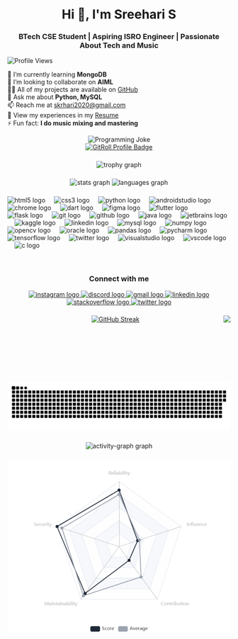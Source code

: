 ###
<h1 align="center">Hi 👋, I'm Sreehari S</h1>
<h3 align="center">BTech CSE Student | Aspiring ISRO Engineer | Passionate About Tech and Music</h3>

![Profile Views](https://komarev.com/ghpvc/?username=urbanxtreme&label=Profile%20Views&color=blueviolet&style=plastic)

<p align="left">
  🌱 I’m currently learning <strong>MongoDB</strong><br>
  👯 I’m looking to collaborate on <strong>AIML</strong><br>
  👨‍💻 All of my projects are available on <a href="https://github.com/urbanxtreme">GitHub</a><br>
  💬 Ask me about <strong>Python, MySQL</strong><br>
  📫 Reach me at <a href="mailto:skrhari2020@gmail.com">skrhari2020@gmail.com</a><br>
  📄 View my experiences in my <a href="https://1drv.ms/b/c/93d2ec1b295f6d10/AUFtTXmI_d5AjKt-vnDTbxo?e=FnzezU">Resume</a><br>
  ⚡ Fun fact: <strong>I do music mixing and mastering</strong>
</p>

<div align="center">
  <img src="https://readme-jokes.vercel.app/api" alt="Programming Joke" />
</div>
<div align="center">
  <a href="https://gitroll.io/profile/uKhZAlWqAIKhfKFjzJ14NnjtuLls2" target="_blank"><img src="https://gitroll.io/api/badges/profiles/v1/uKhZAlWqAIKhfKFjzJ14NnjtuLls2?theme=light" alt="GitRoll Profile Badge"/></a>
</div>

###

<div align="center">
  <img src="https://github-profile-trophy.vercel.app?username=urbanxtreme&theme=dracula&column=-1&row=1&margin-w=8&margin-h=8&no-bg=false&no-frame=false&order=4" height="150" alt="trophy graph" />
</div>

###

<div align="center">
  <img src="https://github-readme-stats.vercel.app/api?username=urbanxtreme&hide_title=false&show_icons=true&include_all_commits=true&count_private=false&disable_animations=false&theme=dracula&locale=en&hide_border=false" height="170" alt="stats graph" />
  <img src="https://github-readme-stats.vercel.app/api/top-langs?username=urbanxtreme&locale=en&hide_title=false&layout=compact&card_width=320&langs_count=5&theme=dracula&hide_border=false" height="170" alt="languages graph" />
</div>

###

<div align="left">
  <img src="https://cdn.jsdelivr.net/gh/devicons/devicon/icons/html5/html5-original.svg" height="40" alt="html5 logo" />
  <img width="12" />
  <img src="https://cdn.jsdelivr.net/gh/devicons/devicon/icons/css3/css3-original.svg" height="40" alt="css3 logo" />
  <img width="12" />
  <img src="https://cdn.jsdelivr.net/gh/devicons/devicon/icons/python/python-original.svg" height="40" alt="python logo" />
  <img width="12" />
  <img src="https://cdn.jsdelivr.net/gh/devicons/devicon/icons/androidstudio/androidstudio-original.svg" height="40" alt="androidstudio logo" />
  <img width="12" />
  <img src="https://cdn.jsdelivr.net/gh/devicons/devicon/icons/chrome/chrome-original.svg" height="40" alt="chrome logo" />
  <img width="12" />
  <img src="https://cdn.jsdelivr.net/gh/devicons/devicon/icons/dart/dart-original.svg" height="40" alt="dart logo" />
  <img width="12" />
  <img src="https://cdn.jsdelivr.net/gh/devicons/devicon/icons/figma/figma-original.svg" height="40" alt="figma logo" />
  <img width="12" />
  <img src="https://cdn.jsdelivr.net/gh/devicons/devicon/icons/flutter/flutter-original.svg" height="40" alt="flutter logo" />
  <img width="12" />
  <img src="https://cdn.jsdelivr.net/gh/devicons/devicon/icons/flask/flask-original.svg" height="40" alt="flask logo" />
  <img width="12" />
  <img src="https://cdn.jsdelivr.net/gh/devicons/devicon/icons/git/git-original.svg" height="40" alt="git logo" />
  <img width="12" />
  <img src="https://cdn.jsdelivr.net/gh/devicons/devicon/icons/github/github-original.svg" height="40" alt="github logo" />
  <img width="12" />
  <img src="https://cdn.jsdelivr.net/gh/devicons/devicon/icons/java/java-original.svg" height="40" alt="java logo" />
  <img width="12" />
  <img src="https://cdn.jsdelivr.net/gh/devicons/devicon/icons/jetbrains/jetbrains-original.svg" height="40" alt="jetbrains logo" />
  <img width="12" />
  <img src="https://cdn.jsdelivr.net/gh/devicons/devicon/icons/kaggle/kaggle-original.svg" height="40" alt="kaggle logo" />
  <img width="12" />
  <img src="https://cdn.jsdelivr.net/gh/devicons/devicon/icons/linkedin/linkedin-original.svg" height="40" alt="linkedin logo" />
  <img width="12" />
  <img src="https://cdn.jsdelivr.net/gh/devicons/devicon/icons/mysql/mysql-original.svg" height="40" alt="mysql logo" />
  <img width="12" />
  <img src="https://cdn.jsdelivr.net/gh/devicons/devicon/icons/numpy/numpy-original.svg" height="40" alt="numpy logo" />
  <img width="12" />
  <img src="https://cdn.jsdelivr.net/gh/devicons/devicon/icons/opencv/opencv-original.svg" height="40" alt="opencv logo" />
  <img width="12" />
  <img src="https://cdn.jsdelivr.net/gh/devicons/devicon/icons/oracle/oracle-original.svg" height="40" alt="oracle logo" />
  <img width="12" />
  <img src="https://cdn.jsdelivr.net/gh/devicons/devicon/icons/pandas/pandas-original.svg" height="40" alt="pandas logo" />
  <img width="12" />
  <img src="https://cdn.jsdelivr.net/gh/devicons/devicon/icons/pycharm/pycharm-original.svg" height="40" alt="pycharm logo" />
  <img width="12" />
  <img src="https://cdn.jsdelivr.net/gh/devicons/devicon/icons/tensorflow/tensorflow-original.svg" height="40" alt="tensorflow logo" />
  <img width="12" />
  <img src="https://cdn.jsdelivr.net/gh/devicons/devicon/icons/twitter/twitter-original.svg" height="40" alt="twitter logo" />
  <img width="12" />
  <img src="https://cdn.jsdelivr.net/gh/devicons/devicon/icons/visualstudio/visualstudio-plain.svg" height="40" alt="visualstudio logo" />
  <img width="12" />
  <img src="https://cdn.jsdelivr.net/gh/devicons/devicon/icons/vscode/vscode-original.svg" height="40" alt="vscode logo" />
  <img width="12" />
  <img src="https://cdn.jsdelivr.net/gh/devicons/devicon/icons/c/c-original.svg" height="40" alt="c logo" />
</div>
<br><br>

<h3 align="center">Connect with me</h3>
<div align="center">
  <a href="https://www.instagram.com/_srs_hari/" target="_blank">
    <img src="https://raw.githubusercontent.com/maurodesouza/profile-readme-generator/master/src/assets/icons/social/instagram/default.svg" width="48" height="36" alt="instagram logo" />
  </a>
  <a href="https://discord.com/channels/@urbanxtreme_45159" target="_blank">
    <img src="https://raw.githubusercontent.com/maurodesouza/profile-readme-generator/master/src/assets/icons/social/discord/default.svg" width="48" height="36" alt="discord logo" />
  </a>
  <a href="mailto:skrhari2020@gmail.com" target="_blank">
    <img src="https://raw.githubusercontent.com/maurodesouza/profile-readme-generator/master/src/assets/icons/social/gmail/default.svg" width="48" height="36" alt="gmail logo" />
  </a>
  <a href="https://www.linkedin.com/in/sreehari-s-30409a261" target="_blank">
    <img src="https://raw.githubusercontent.com/maurodesouza/profile-readme-generator/master/src/assets/icons/social/linkedin/default.svg" width="48" height="36" alt="linkedin logo" />
  </a>
  <a href="https://stackoverflow.com/users/19115679/urban-xtreme" target="_blank">
    <img src="https://raw.githubusercontent.com/maurodesouza/profile-readme-generator/master/src/assets/icons/social/stackoverflow/default.svg" width="48" height="36" alt="stackoverflow logo" />
  </a>
  <a href="https://x.com/UrbanXtreme_19" target="_blank">
    <img src="https://raw.githubusercontent.com/maurodesouza/profile-readme-generator/master/src/assets/icons/social/twitter/default.svg" width="48" height="36" alt="twitter logo" />
  </a>
</div>

###

<img align="right" height="150" src="https://media.giphy.com/media/qgQUggAC3Pfv687qPC/giphy.gif?cid=ecf05e47iupyiizng0joh68ponxi3q8qulhc613b770zsvgg&ep=v1_gifs_search&rid=giphy.gif&ct=g" />

###

<div align="center">
  <a href="https://git.io/streak-stats">
    <img src="https://streak-stats.demolab.com?user=urbanxtreme&theme=dracula&hide_border=true" alt="GitHub Streak" />
  </a>
</div>

###

<br clear="both">

<img src="https://raw.githubusercontent.com/urbanxtreme/urbanxtreme/output/snake.svg" alt="Snake animation" />

###

<div align="center">
  <img src="https://github-readme-activity-graph.vercel.app/graph?username=urbanxtreme&radius=16&theme=react&area=true&order=5" height="300" alt="activity-graph graph" />
</div>

###

<div align="center">
  <img src="https://raw.githubusercontent.com/urbanxtreme/urbanxtreme/main/haaaa.png" alt="Git Roll Graph" />
</div>


###
